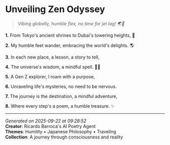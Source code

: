 # Unveiling Zen Odyssey

> *Vibing globally, humble flex, no time for jet lag! 🌏🛫*

**1.** From Tokyo's ancient shrines to Dubai's towering heights, 🌇


**2.** My humble feet wander, embracing the world's delights. 🌎


**3.** In each new place, a lesson, a story to tell,


**4.** The universe's wisdom, a mindful spell. 🧘‍♀️


**5.** A Gen Z explorer, I roam with a purpose,


**6.** Unraveling life's mysteries, no need to be nervous.


**7.** The journey is the destination, a mindful adventure,


**8.** Where every step's a poem, a humble treasure. ✨



---

*Generated on 2025-09-22 at 09:28:52*  
**Creator**: Ricardo Barroca's AI Poetry Agent  
**Themes**: Humility • Japanese Philosophy • Traveling  
**Collection**: A journey through consciousness and reality